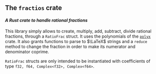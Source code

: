 ## The `fractios` crate

#### *A Rust crate to handle rational fractions*

This library simply allows to create, multiply, add, subtract, divide rational fractions, through a `RatioFrac` struct. It uses the polynomials of the [`polyx`](https://github.com/Silzinc/polyx/tree/master) crate. It also grants functions to parse to $\LaTeX$ strings and a `reduce` method to change the fraction in order to make its numerator and denominator coprime.

`RatioFrac` structs are only intended to be instantiated with coefficients of type `f32, f64, Complex<f32>, Complex<f64>`.
